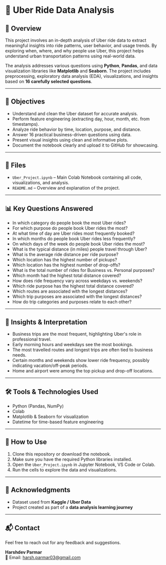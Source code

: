 # 🚗 Uber Ride Data Analysis

## 📌 Overview

This project involves an in-depth analysis of Uber ride data to extract meaningful insights into ride patterns, user behavior, and usage trends. By exploring when, where, and why people use Uber, this project helps understand urban transportation patterns using real-world data.

The analysis addresses various questions using **Python**, **Pandas**, and data visualization libraries like **Matplotlib** and **Seaborn**. The project includes preprocessing, exploratory data analysis (EDA), visualizations, and insights based on **16 carefully selected questions**.

---

## 🎯 Objectives

- Understand and clean the Uber dataset for accurate analysis.
- Perform feature engineering (extracting day, hour, month, etc. from timestamps).
- Analyze ride behavior by time, location, purpose, and distance.
- Answer 16 practical business-driven questions using data.
- Present visual insights using clean and informative plots.
- Document the notebook clearly and upload it to GitHub for showcasing.

---

## 📁 Files

- `Uber_Project.ipynb` – Main Colab Notebook containing all code, visualizations, and analysis.
- `README.md` – Overview and explanation of the project.

---

## 📊 Key Questions Answered

- In which category do people book the most Uber rides?
- For which purpose do people book Uber rides the most?
- At what time of day are Uber rides most frequently booked?
- In which months do people book Uber rides less frequently?
- On which days of the week do people book Uber rides the most?
- What is the typical distance (in miles) people travel through Uber?
- What is the average ride distance per ride purpose?
- Which location has the highest number of pickups?
- Which location has the highest number of drop-offs?
- What is the total number of rides for Business vs. Personal purposes?
- Which month had the highest total distance covered?
- How does ride frequency vary across weekdays vs. weekends?
- Which ride purpose has the highest total distance covered?
- Which routes are associated with the longest distances?
- Which trip purposes are associated with the longest distances?
- How do trip categories and purposes relate to each other?

---

## 🧠 Insights & Interpretation

- Business trips are the most frequent, highlighting Uber's role in professional travel.
- Early morning hours and weekdays see the most bookings.
- The most travelled routes and longest trips are often tied to business needs.
- Certain months and weekends show lower ride frequency, possibly indicating vacation/off-peak periods.
- Home and airport were among the top pickup and drop-off locations.

---

## 🛠️ Tools & Technologies Used

- Python (Pandas, NumPy)
- Colab
- Matplotlib & Seaborn for visualization
- Datetime for time-based feature engineering

---

## 📌 How to Use

1. Clone this repository or download the notebook.
2. Make sure you have the required Python libraries installed.
3. Open the `Uber_Project.ipynb` in Jupyter Notebook, VS Code or Colab.
4. Run the cells to explore the data and visualizations.

---

## 🤝 Acknowledgments

- Dataset used from **Kaggle / Uber Data**
- Project created as part of a **data analysis learning journey**

---

## 📬 Contact

Feel free to reach out for any feedback and suggestions.

**Harshdev Parmar**  
📧 Email: [harsh.parmar03@gmail.com](mailto:harsh.parmar03@gmail.com)
